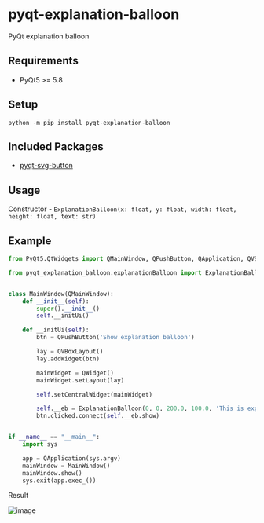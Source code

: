 # pyqt-explanation-balloon
PyQt explanation balloon

## Requirements
* PyQt5 >= 5.8

## Setup
`python -m pip install pyqt-explanation-balloon`

## Included Packages
* <a href="https://github.com/yjg30737/pyqt-svg-button.git">pyqt-svg-button</a>

## Usage
Constructor - `ExplanationBalloon(x: float, y: float, width: float, height: float, text: str)`

## Example
```python
from PyQt5.QtWidgets import QMainWindow, QPushButton, QApplication, QVBoxLayout, QWidget

from pyqt_explanation_balloon.explanationBalloon import ExplanationBalloon


class MainWindow(QMainWindow):
    def __init__(self):
        super().__init__()
        self.__initUi()

    def __initUi(self):
        btn = QPushButton('Show explanation balloon')

        lay = QVBoxLayout()
        lay.addWidget(btn)

        mainWidget = QWidget()
        mainWidget.setLayout(lay)

        self.setCentralWidget(mainWidget)

        self.__eb = ExplanationBalloon(0, 0, 200.0, 100.0, 'This is explanation balloon\nmade out of PyQt')
        btn.clicked.connect(self.__eb.show)


if __name__ == "__main__":
    import sys

    app = QApplication(sys.argv)
    mainWindow = MainWindow()
    mainWindow.show()
    sys.exit(app.exec_())
```

Result

![image](https://user-images.githubusercontent.com/55078043/173264369-c7023c03-18d0-44a9-aabb-a4fad215f742.png)
